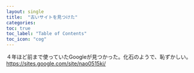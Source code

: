 ```yaml
---
layout: single
title:  "古いサイトを見つけた"
categories:
toc: true
toc_label: "Table of Contents"
toc_icon: "cog"
---
```


４年ほど前まで使っていたGoogleが見つかった。化石のようで、恥ずかしい。
https://sites.google.com/site/nao0515ki/
